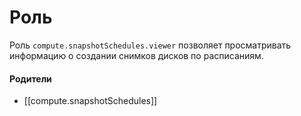 # Роль

Роль `compute.snapshotSchedules.viewer` позволяет просматривать информацию о создании снимков дисков по расписаниям.


#### Родители

- [[compute.snapshotSchedules]]
